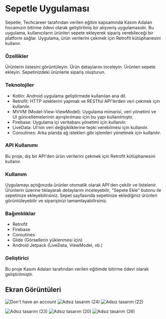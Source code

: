 # Sepetle Uygulaması
Sepetle, Techcareer tarafından verilen eğitim kapsamında Kasım Adalan hocamızın bitirme ödevi olarak geliştirilmiş bir alışveriş uygulamasıdır. Bu uygulama, kullanıcıların ürünleri sepete ekleyerek sipariş verebileceği bir platform sağlar. Uygulama, ürün verilerini çekmek için Retrofit kütüphanesini kullanır.

### Özellikler
Ürünlerin listesini görüntüleyin.
Ürün detaylarını inceleyin.
Ürünleri sepete ekleyin.
Sepetinizdeki ürünlerle sipariş oluşturun.

### Teknolojiler
- Kotlin: Android uygulama geliştirmede kullanılan ana dil.
- Retrofit: HTTP isteklerini yapmak ve RESTful API'lerden veri çekmek için kullanılır.
- MVVM (Model-View-ViewModel): Uygulama mimarisi, veri yönetimi ve UI güncellemelerinin ayrıştırılması için bu yapı kullanılmıştır.
- Firebase: Uygulama içi veritabanı yönetimi için kullanılır.
- LiveData: UI'nin veri değişikliklerine tepki verebilmesi için kullanılır.
- Coroutines: Arka planda ağ istekleri gibi işlemleri yönetmek için kullanılır.

### API Kullanımı
Bu proje, dış bir API'den ürün verilerini çekmek için Retrofit kütüphanesini kullanır. 

### Kullanım
Uygulamayı açtığınızda ürünler otomatik olarak API'den çekilir ve listelenir.
Ürünlerin üzerine tıklayarak detaylarını inceleyebilir, "Sepete Ekle" butonu ile sepetinize ekleyebilirsiniz.
Sepet sayfasında sepetinize eklediğiniz ürünleri görüntüleyebilir ve siparişinizi tamamlayabilirsiniz.

### Bağımlılıklar
- Retrofit
- Firebase
- Coroutines
- Glide (Görsellerin yüklenmesi için)
- Android Jetpack (LiveData, ViewModel, vb.)

### Geliştirici
Bu proje Kasım Adalan tarafından verilen eğitimde bitirme ödevi olarak geliştirilmiştir.

## Ekran Görüntüleri
![Don't have an account](https://github.com/user-attachments/assets/f097c13e-7501-408c-bbfd-e18b8d089e07)
![Adsız tasarım (24)](https://github.com/user-attachments/assets/5da5f0cf-6b02-48bd-945d-28c68f83258c)
![Adsız tasarım (22)](https://github.com/user-attachments/assets/91a537d4-29b8-455f-84c4-ee18296178a0)

![Adsız tasarım (23)](https://github.com/user-attachments/assets/7d58b161-cf1e-4b88-a6ca-287ad6d9349f)
![Adsız tasarım (20)](https://github.com/user-attachments/assets/74673f0c-7c6b-4d3a-9b25-e018165bbb68)
![Adsız tasarım (26)](https://github.com/user-attachments/assets/bd20e21b-fba6-404e-a471-76e5044c836e)










